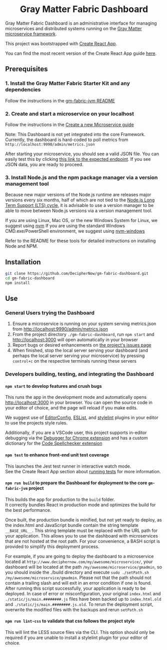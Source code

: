 <div align="center">
  <h1>Gray Matter Fabric Dashboard</h1>
</div>

Gray Matter Fabric Dashboard is an administrative interface for managing microservices and distributed systems running on the [Gray Matter microservice framework](https://github.com/DecipherNow/gm-fabric-jvm).

This project was bootstrapped with [Create React App](https://github.com/facebookincubator/create-react-app).

You can find the most recent version of the Create React App guide [here](https://github.com/facebookincubator/create-react-app/blob/master/packages/react-scripts/template/README.md).

## Prerequisites

### 1. Install the Gray Matter Fabric Starter Kit and any dependencies

Follow the instructions in the [gm-fabric-jvm README](https://github.com/DecipherNow/gm-fabric-jvm)

### 2. Create and start a microservice on your localhost 

Follow the instructions in the [Create a new Microservice guide](https://github.com/DecipherNow/gm-fabric-jvm/blob/master/documentation/CreatingNewMS.md)

Note: This Dashboard is not yet integrated into the core Framework. Currently, the dashboard is hard-coded to poll metrics from `http://localhost:9990/admin/metrics.json`

After starting your microservice, you should see a valid JSON file. You can easily test this by clicking [this link to the expected endpoint](http://localhost:9990/admin/metrics.json). If you see JSON data, you are ready to proceed.

### 3. Install Node.js and the npm package manager via a version management tool

Because new major versions of the Node.js runtime are releases major versions every six months, half of which are not tied to the [Node.js Long Term Support (LTS) cycle](https://github.com/nodejs/LTS), it is advisable to use a version manager to be able to move between Node.js versions via a version management tool.

If you are using Linux, Mac OS, or the new Windows System for Linux, we suggest using [nvm](https://github.com/creationix/nvm)
If you are using the standard Windows CMD.exe/PowerShell environment, we suggest using [nvm-windows](https://github.com/coreybutler/nvm-windows)

Refer to the README for these tools for detailed instructions on installing Node and NPM.

## Installation

```sh
git clone https://github.com/DecipherNow/gm-fabric-dashboard.git
cd gm-fabric-dashboard
npm install
```

## Use

### General Users trying the Dashboard

1. Ensure a microservice is running on your system serving metrics.json from [http://localhost:9990/admin/metrics.json](http://localhost:9990/admin/metrics.json)
2. From the project directory `./gm-fabric-dashboard`, run `npm start` and [http://localhost:3000](http://localhost:3000) will open automatically in your browser
3. Report bugs or desired enhancements on [the project's issues page](https://github.com/DecipherNow/gm-fabric-dashboard/issues)
4. When finished, stop the local server serving your dashboard (and perhaps the local server serving your microservice) by pressing `control+c` on the respective terminals running these servers

### Developers building, testing, and integrating the Dashboard

#### `npm start` to develop features and crush bugs

This runs the app in the development mode and automatically opens [http://localhost:3000](http://localhost:3000) in your browser. You can open the source code in your editor of choice, and the page will reload if you make edits. 

We suggest use of [EditorConfig](http://editorconfig.org/#download), [ESList](http://eslint.org/docs/user-guide/integrations), and [stylelint](https://stylelint.io/user-guide/complementary-tools/#editor-plugins) plugins in your editor to use the projects style rules.

Additionally, if you are a VSCode user, this project supports in-editor debugging via the [Debugger for Chrome extension](https://marketplace.visualstudio.com/items?itemName=msjsdiag.debugger-for-chrome) and has a custom dictionary for the [Code Spellchecker extension](https://marketplace.visualstudio.com/items?itemName=streetsidesoftware.code-spell-checker)

#### `npm test` to enhance front-end unit test coverage

This launches the Jest test runner in interactive watch mode.<br>
See the Create React App section about [running tests](https://github.com/facebookincubator/create-react-app/blob/master/packages/react-scripts/template/README.md#running-tests) for more information.

#### `npm run build` to prepare the Dashboard for deployment to the core `gm-fabric-jvm` project

This builds the app for production to the `build` folder.<br>
It correctly bundles React in production mode and optimizes the build for the best performance.

Once built, the production bundle is minified, but not yet ready to deploy, as the index.html and JavaScript bundle contain the string template `__BASE_URL__`. This string template must be replaced with the URL path for your application. This allows you to use the dashboard with microservices that are not hosted at the root path. For your convenience, a BASH script is provided to simplify this deployment process.

For example, if you are going to deploy the dashboard to a microservice located  at `http://www.deciphernow.com/my/awesome/microservice/`, your dashboard will be located at the path `/my/awesome/microservice/gmadmin`, so you should inside the ./build directory and execute `sudo ./setPath.sh /my/awesome/microservice/gmadmin`. Please not that the path should not contain a trailing slash and will exit in an error condition if one is found. After running this script successfully, your application is ready to be deployed. In case of error or misconfiguration, your original `index.html` and `./static/js/main.########.js` files have been backed up to `index.html.old` and `./static/js/main.########.js.old`. To rerun the deployment script, overwrite the modified files with the backups and rerun `setPath.sh`

#### `npm run lint-css` to validate that css follows the project style

This will lint the LESS source files via the CLI. This option should only be required if you are
unable to install a stylelint plugin for your editor of choice.

